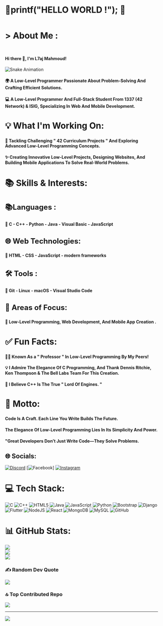 # 💫printf("HELLO WORLD !"); 💫<h1 style="font-size:36px;"></h1>


# > About Me :<h1 style="font-size:36px;"></h1>



<h4>Hi there 👋, I'm L7aj Mahmoud!</h4>  
<img src="https://camo.githubusercontent.com/14a646a2ab516c4af8961aa726117a10597be3f0e8d2711d716217fd544a2bd5/68747470733a2f2f70726f66696c652d726561646d652d67656e657261746f722e636f6d2f6173736574732f736e616b652e737667" alt="Snake Animation" />

<h4>🌍 A Low-Level Programmer Passionate About Problem-Solving And Crafting Efficient Solutions.</h4>
<h4>💻 A Low-Level Programmer And Full-Stack Student From 1337 (42 Network) & ISIG, Specializing In Web And Mobile     Development.</h4>



<h2 style="font-size:28px;">💡 What I'm Working On:</h2>
<h4>🎯 Tackling Challenging " 42 Curriculum Projects " And Exploring Advanced Low-Level Programming Concepts.</h4>
<h4>✨ Creating Innovative Low-Level Projects, Designing Websites, And Building Mobile Applications To Solve Real-World Problems.</h4>

<h2 style="font-size:28px;">📚 Skills & Interests:</h2>
<h3 style="font-size:24px;">📚Languages :</h3>
<h4> 🎯 C - C++ - Python - Java - Visual Basic - JavaScript</h4>
<h3 style="font-size:24px;">🌐​ Web Technologies:</h3> 
<h4> 🎯 HTML - CSS - JavaScript - modern frameworks</h4>
<h3 style="font-size:24px;">🛠️ Tools :</h3>
<h4>🎯 Git - Linux - macOS - Visual Studio Code</h4>
<h3 style="font-size:24px;">🔭​ Areas of Focus:</h3> 
<h4> 🎯 Low-Level Programming, Web Development, And Mobile App Creation .</h4>

<h2 style="font-size:28px;">✅​ Fun Facts:</h2>
<h4>🧑‍🏫 Known As a " Professor " In Low-Level Programming By My Peers!</h4>
<h4>💡 I Admire The Elegance Of C Programming, And Thank Dennis Ritchie, Ken Thompson & The Bell Labs Team For This Creation.</h4>
<h4>🚀 I Believe C++ Is The True " Lord Of Engines. "</h4>

<h2 style="font-size:28px;">🌟 Motto:</h2>
<h4> Code Is A Craft. Each Line You Write Builds The Future. </h4> 
<h4>The Elegance Of Low-Level Programming Lies In Its Simplicity And Power.</h4>
<h4>"Great Developers Don’t Just Write Code—They Solve Problems.</h4>  

## 🌐 Socials:
[![Discord](https://img.shields.io/badge/Discord-%237289DA.svg?logo=discord&logoColor=white)](https://discord.gg/maen-naj) [![Facebook](https://img.shields.io/badge/Facebook-%231877F2.svg?logo=Facebook&logoColor=white)] [![Instagram](https://img.shields.io/badge/Instagram-%23E4405F.svg?logo=Instagram&logoColor=white)](https://instagram.com/_l7aj_mahmoud) 

# 💻 Tech Stack:
![C](https://img.shields.io/badge/c-%2300599C.svg?style=for-the-badge&logo=c&logoColor=white) ![C++](https://img.shields.io/badge/c++-%2300599C.svg?style=for-the-badge&logo=c%2B%2B&logoColor=white) ![HTML5](https://img.shields.io/badge/html5-%23E34F26.svg?style=for-the-badge&logo=html5&logoColor=white) ![Java](https://img.shields.io/badge/java-%23ED8B00.svg?style=for-the-badge&logo=openjdk&logoColor=white) ![JavaScript](https://img.shields.io/badge/javascript-%23323330.svg?style=for-the-badge&logo=javascript&logoColor=%23F7DF1E) ![Python](https://img.shields.io/badge/python-3670A0?style=for-the-badge&logo=python&logoColor=ffdd54) ![Bootstrap](https://img.shields.io/badge/bootstrap-%238511FA.svg?style=for-the-badge&logo=bootstrap&logoColor=white) ![Django](https://img.shields.io/badge/django-%23092E20.svg?style=for-the-badge&logo=django&logoColor=white) ![Flutter](https://img.shields.io/badge/Flutter-%2302569B.svg?style=for-the-badge&logo=Flutter&logoColor=white) ![NodeJS](https://img.shields.io/badge/node.js-6DA55F?style=for-the-badge&logo=node.js&logoColor=white) ![React](https://img.shields.io/badge/react-%2320232a.svg?style=for-the-badge&logo=react&logoColor=%2361DAFB) ![MongoDB](https://img.shields.io/badge/MongoDB-%234ea94b.svg?style=for-the-badge&logo=mongodb&logoColor=white) ![MySQL](https://img.shields.io/badge/mysql-4479A1.svg?style=for-the-badge&logo=mysql&logoColor=white) ![GitHub](https://img.shields.io/badge/github-%23121011.svg?style=for-the-badge&logo=github&logoColor=white)

# 📊 GitHub Stats:
![](https://github-readme-stats.vercel.app/api?username=L7AJMAHMOUD&theme=dark&hide_border=false&include_all_commits=true&count_private=true)<br/>
![](https://github-readme-streak-stats.herokuapp.com/?user=L7AJMAHMOUD&theme=dark&hide_border=false)<br/>
![](https://github-readme-stats.vercel.app/api/top-langs/?username=L7AJMAHMOUD&theme=dark&hide_border=false&include_all_commits=true&count_private=true&layout=compact)

### ✍️ Random Dev Quote
![](https://quotes-github-readme.vercel.app/api?type=horizontal&theme=radical)

### 🔝 Top Contributed Repo
![](https://github-contributor-stats.vercel.app/api?username=L7AJMAHMOUD&limit=5&theme=radical&combine_all_yearly_contributions=true)

---
[![](https://visitcount.itsvg.in/api?id=L7AJMAHMOUD&icon=4&color=7)](https://visitcount.itsvg.in)
